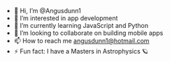 - 👋 Hi, I’m @Angusdunn1
- 👀 I’m interested in app development
- 🌱 I’m currently learning JavaScript and Python
- 💞️ I’m looking to collaborate on building mobile apps
- 📫 How to reach me angusdunn1@hotmail.com
- ⚡ Fun fact: I have a Masters in Astrophysics 🪐

<!---
Angusdunn1/Angusdunn1 is a ✨ special ✨ repository because its `README.md` (this file) appears on your GitHub profile.
You can click the Preview link to take a look at your changes.
--->
